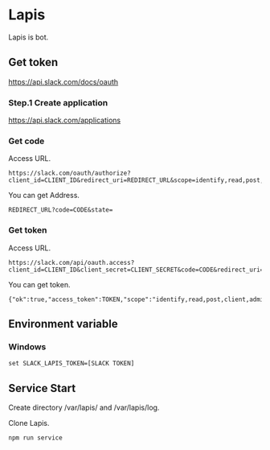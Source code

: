 # Lapis
Lapis is bot.

## Get token

https://api.slack.com/docs/oauth

### Step.1 Create application

https://api.slack.com/applications

### Get code

Access URL.

```
https://slack.com/oauth/authorize?client_id=CLIENT_ID&redirect_uri=REDIRECT_URL&scope=identify,read,post,client,admin
```

You can get Address.

```
REDIRECT_URL?code=CODE&state=
```

### Get token

Access URL.

```
https://slack.com/api/oauth.access?client_id=CLIENT_ID&client_secret=CLIENT_SECRET&code=CODE&redirect_uri=REDIRECT_URL
```

You can get token.

```
{"ok":true,"access_token":TOKEN,"scope":"identify,read,post,client,admin"}
```

## Environment variable

### Windows

```
set SLACK_LAPIS_TOKEN=[SLACK TOKEN]
```

## Service Start

Create directory /var/lapis/ and /var/lapis/log.

Clone Lapis.

```
npm run service
```
